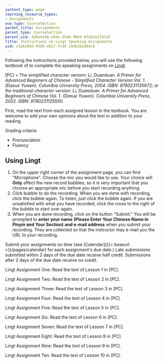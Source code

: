 ```yaml
---
content_type: page
learning_resource_types:
- Assignments
ocw_type: CourseSection
parent_title: Assignments
parent_type: CourseSection
parent_uid: 836e4168-284e-954b-99e5-0fa52e2747a5
title: Instructions on Lingt Speaking Assignments
uid: c5ab2893-05bb-e61f-fc95-193b2b1864c8
---
```


Following the instructions provided below, you will use the following textbook of to complete the speaking assignments on [Lingt](https://www.lingt.com/).

\[PC\] = The simiplified character version: Li, Duanduan. _A Primer for Advanced Beginners of Chinese - Simplified Character Version Vol. 1. (__Daxue Yuwen)._ Columbia University Press, 2004. ISBN: 9780231135672; or the traditional character version: Li, Duanduan. _A Primer for Advanced Beginners of Chinese Vol. 1._ (_Daxue Yuwen)_. Columbia University Press, 2002. ISBN: 9780231125550_._

First, read the text from each assigned lesson in the textbook. You are welcome to add your own opinions about the text in addition to your reading.

Grading criteria

*   Pronunciation
*   Fluency

Using Lingt
-----------

1.  On the upper right corner of the assignment page, you can find "Microphone". Choose the mic you would like to use. Your choice will **Only** affect the new record bubbles, so it is very important that you choose an appropriate mic before you start recording anything.
2.  Click bubble to do the recording. When you are done with recording, click the bubble again. To listen, just click the bubble again. If you are unsatisfied with what you have recorded, click the cross to the right of the bubble to start over again.
3.  When you are done recording, click on the button "Submit." You will be prompted to **enter your name** **(Please Enter Your Chinese Name in _Pinyin_ and Your Section)** **and e-mail address** when you submit your recording. They are collected so that the instructor may e-mail you the URL to your recording.

Submit your assignments on time (see [Calendar]({{< baseurl >}}/pages/calendar) for each assignment's due date.) Late submissions submitted within 2 days of the due date receive half credit. Submissions after 2 days of the due date receive no credit.

Lingt Assignment One: Read the text of Lesson 1 in \[PC\].

Lingt Assignment Two: Read the text of Lesson 2 in \[PC\].

Lingt Assignment Three: Read the text of Lesson 3 in \[PC\].

Lingt Assignment Four: Read the text of Lesson 4 in \[PC\].

Lingt Assignment Five: Read the text of Lesson 5 in \[PC\].

Lingt Assignment Six: Read the text of Lesson 6 in \[PC\].

Lingt Assignment Seven: Read the text of Lesson 7 in \[PC\].

Lingt Assignment Eight: Read the text of Lesson 8 in \[PC\].

Lingt Assignment Nine: Read the text of Lesson 9 in \[PC\].

Lingt Assignment Ten: Read the text of Lesson 10 in \[PC\].